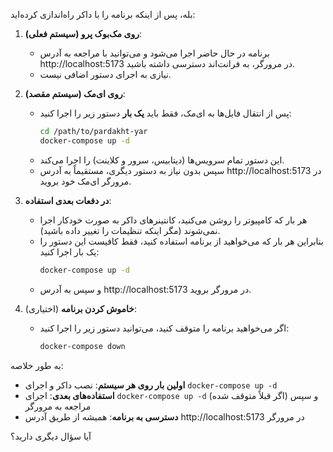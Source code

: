 بله، پس از اینکه برنامه را با داکر راه‌اندازی کرده‌اید:

1. **روی مک‌بوک پرو (سیستم فعلی)**:
   - برنامه در حال حاضر اجرا می‌شود و می‌توانید با مراجعه به آدرس http://localhost:5173 در مرورگر، به فرانت‌اند دسترسی داشته باشید.
   - نیازی به اجرای دستور اضافی نیست.

2. **روی ای‌مک (سیستم مقصد)**:
   - پس از انتقال فایل‌ها به ای‌مک، فقط باید **یک بار** دستور زیر را اجرا کنید:
     ```bash
     cd /path/to/pardakht-yar
     docker-compose up -d
     ```
   - این دستور تمام سرویس‌ها (دیتابیس، سرور و کلاینت) را اجرا می‌کند.
   - سپس بدون نیاز به دستور دیگری، مستقیماً به آدرس http://localhost:5173 در مرورگر ای‌مک خود بروید.

3. **در دفعات بعدی استفاده**:
   - هر بار که کامپیوتر را روشن می‌کنید، کانتینرهای داکر به صورت خودکار اجرا نمی‌شوند (مگر اینکه تنظیمات را تغییر داده باشید).
   - بنابراین هر بار که می‌خواهید از برنامه استفاده کنید، فقط کافیست این دستور را یک بار اجرا کنید:
     ```bash
     docker-compose up -d
     ```
   - و سپس به آدرس http://localhost:5173 در مرورگر بروید.

4. **خاموش کردن برنامه** (اختیاری):
   - اگر می‌خواهید برنامه را متوقف کنید، می‌توانید دستور زیر را اجرا کنید:
     ```bash
     docker-compose down
     ```

به طور خلاصه:
- **اولین بار روی هر سیستم**: نصب داکر و اجرای `docker-compose up -d`
- **استفاده‌های بعدی**: اجرای `docker-compose up -d` (اگر قبلاً متوقف شده) و سپس مراجعه به مرورگر
- **دسترسی به برنامه**: همیشه از طریق آدرس http://localhost:5173 در مرورگر

آیا سؤال دیگری دارید؟
